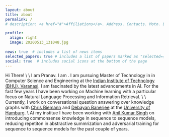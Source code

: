 ```yaml
---
layout: about
title: about
permalink: /
# description: <a href="#">Affiliations</a>. Address. Contacts. Moto. Etc.

profile:
  align: right
  image: 20200513_131048.jpg
 
news: true  # includes a list of news items
selected_papers: true # includes a list of papers marked as "selected={true}"
social: true  # includes social icons at the bottom of the page
---
```


Hi There!
\\
\\
I am Pranav. I am . I am pursuing Master of Technology in in Computer Science and Engineering at the [Indian Institute of Technology (BHU), Varanasi](https://www.iitbhu.ac.in/). I am fascinated by the latest advancements in AI. For the fast few years I have been working on Machine learning with a particular focus on Natural Language Processing and Information Retrieval. 
\\
\\
Currently, I work on conversational question answering over knowledge graphs with [Chris Biemann](https://www.inf.uni-hamburg.de/en/inst/ab/lt/people/chris-biemann.html) and [Debayan Banerjee](https://www.inf.uni-hamburg.de/en/inst/ab/lt/people/debayan-banerjee.html) at the [University of Hamburg](https://www.uni-hamburg.de/). 
\\
At my institue I have been working with [Anil Kumar Singh](https://www.iitbhu.ac.in/dept/cse/people/aksinghcse) on introducing commonsense knowledge in sequence to sequence models, reducing repetiton in abstractive summrization and adversarial training for sequence to sequence models for the past couple of years.
